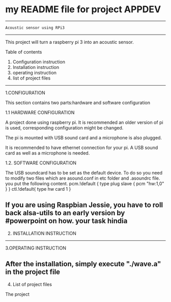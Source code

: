 # my README file for project APPDEV
----------------------------------------
	Acoustic sensor using RPi3
-----------------------------------------


This project will turn a raspberry pi 3 into an acoustic sensor.

Table of contents
 
1. Configuration instruction
2. Installation instruction
3. operating instruction
4. list of project files
------------------------------------------

1.CONFIGURATION

This section contains two parts:hardware and software configuration

1.1 HARDWARE CONFIGURATION

A project done using raspberry pi. It is recommended an older version of pi is used, corresponding configuration might be changed.

The pi is mounted with USB sound card and a microphone is also plugged.

It is recommended to have ethernet connection for your pi. A USB sound card as well as a microphone is needed.

1.2. SOFTWARE CONFIGURATION

The USB soundcard has to be set as the default device. To do so you need to modify two files which are asound.conf in etc folder and .asoundrc file. you put the following content.
pcm.!default {
	type plug
	slave {
		pcm "hw:1,0"
	}
}
ctl.!default{
	type hw 
	card 1
}

If you are using Raspbian Jessie, you have to roll back alsa-utils to an early version by #powerpoint on how. your task hindia
----------------------------------

2. INSTALLATION INSTRUCTION
----------------------------

3.OPERATING INSTRUCTION

After the installation, simply execute "./wave.a" in the project file
-----------------------------

4. List of project files

The project 
